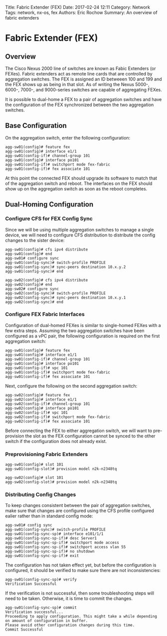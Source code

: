 Title: Fabric Extender (FEX)
Date: 2017-02-24 12:11
Category: Network
Tags: network, nx-os, fex
Authors: Eric Rochow
Summary: An overview of fabric extenders

# Fabric Extender (FEX)

## Overview

The Cisco Nexus 2000 line of switches are known as Fabic Extenders (or FEXes). Fabric extenders act as remote line cards that are controlled by aggregation switches. The FEX is assigned an ID betweeen 100 and 199 and the FEX shows up as being in that slot. As of writing the Nexus 5000-, 6000-, 7000-, and 9000-series switches are capable of aggregating FEXes.

It is possible to dual-home a FEX to a pair of aggregation switches and have the configuration of the FEX synchronized between the two aggregation switches.

## Base Configuration

On the aggregation switch, enter the following configuration:

    agg-sw01(config)# feature fex
    agg-sw01(config)# interface e1/1
    agg-sw01(config-if)# channel-group 101
    agg-sw01(config)# interface po101
    agg-sw01(config-if)# switchport mode fex-fabric
    agg-sw01(config-if)# fex associate 101

At this point the connected FEX should upgrade its software to match that of the aggregation switch and reboot. The interfaces on the FEX should show up on the aggregation switch as soon as the reboot completes.

## Dual-Homing Configuration

### Configure CFS for FEX Config Sync

Since we will be using multiple aggregation switches to manage a single device, we will need to configure CFS distribution to distribute the config changes to the sister device:

    agg-sw01(config)# cfs ipv4 distribute
    agg-sw01(config)# end
    agg-sw01# configure sync
    agg-sw01(config-sync)# switch-profile PROFILE
    agg-sw01(config-sync)# sync-peers destination 10.x.y.2
    agg-sw01(config-sync)# end

    agg-sw02(config)# cfs ipv4 distribute
    agg-sw02(config)# end
    agg-sw02# configure sync
    agg-sw02(config-sync)# switch-profile PROFILE
    agg-sw02(config-sync)# sync-peers destination 10.x.y.1
    agg-sw02(config-sync)# end

### Configure FEX Fabric Interfaces

Configuration of dual-homed FEXes is similar to single-homed FEXes with a few extra steps. Assuming the two aggregation switches have been configured as a vPC pair, the following configuration is required on the first aggregation switch:

    agg-sw01(config)# feature fex
    agg-sw01(config)# interface e1/1
    agg-sw01(config-if)# channel-group 101
    agg-sw01(config)# interface po101
    agg-sw01(config-if)# vpc 101
    agg-sw01(config-if)# switchport mode fex-fabric
    agg-sw01(config-if)# fex associate 101

Next, configure the following on the second aggregation switch:

    agg-sw02(config)# feature fex
    agg-sw02(config)# interface e1/1
    agg-sw02(config-if)# channel-group 101
    agg-sw02(config)# interface po101
    agg-sw02(config-if)# vpc 101
    agg-sw02(config-if)# switchport mode fex-fabric
    agg-sw02(config-if)# fex associate 101

Before connecting the FEX to either aggregation switch, we will want to pre-provision the slot as the FEX configuration cannot be synced to the other switch if the configuration does not already exist.

### Preprovisioning Fabric Extenders

    agg-sw01(config)# slot 101
    agg-sw01(config-slot)# provision model n2k-n2348tq

    agg-sw02(config)# slot 101
    agg-sw02(config-slot)# provision model n2k-n2348tq

### Distributing Config Changes

To keep changes consistent between the pair of aggregation switches, make sure that changes are configured using the CFS profile configured ealier rather than in standard config mode:

    agg-sw01# config sync
    agg-sw01(config-sync)# switch-profile PROFILE
    agg-sw01(config-sync-sp)# interface e101/1/1
    agg-sw01(config-sync-sp-if)# desc Server1
    agg-sw01(config-sync-sp-if)# switchport mode access
    agg-sw01(config-sync-sp-if)# switchport access vlan 55
    agg-sw01(config-sync-sp-if)# no shutdown
    agg-sw01(config-sync-sp-if)# exit

The configuration has not taken effect yet, but before the configuration is configured, it should be verified to make sure there are not inconsistencies:

    agg-sw01(config-sync-sp)# verify
    Verification Successful

If the verification is not successful, then some troubleshooting steps will need to be taken. Otherwise, it is time to commit the changes.

    agg-sw01(config-sync-sp)# commit
    Verification successful...
    Proceeding to apply configuration. This might take a while depending on amount of configuration in buffer.
    Please avoid other configuration changes during this time.
    Commit Successful

